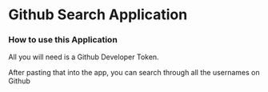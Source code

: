# Github Search Application

### How to use this Application
All you will need is a Github Developer Token.

After pasting that into the app, you can search through all the usernames on Github
